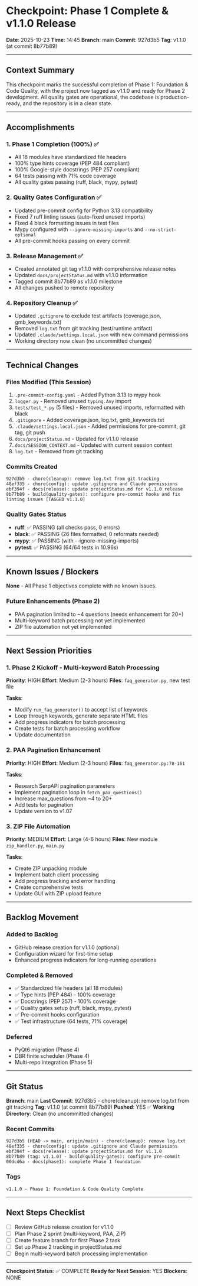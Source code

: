 # Checkpoint: Phase 1 Complete & v1.1.0 Release

**Date**: 2025-10-23
**Time**: 14:45
**Branch**: main
**Commit**: 927d3b5
**Tag**: v1.1.0 (at commit 8b77b89)

---

## Context Summary

This checkpoint marks the successful completion of Phase 1: Foundation & Code Quality, with the project now tagged as v1.1.0 and ready for Phase 2 development. All quality gates are operational, the codebase is production-ready, and the repository is in a clean state.

---

## Accomplishments

### 1. Phase 1 Completion (100%) ✅
- All 18 modules have standardized file headers
- 100% type hints coverage (PEP 484 compliant)
- 100% Google-style docstrings (PEP 257 compliant)
- 64 tests passing with 71% code coverage
- All quality gates passing (ruff, black, mypy, pytest)

### 2. Quality Gates Configuration ✅
- Updated pre-commit config for Python 3.13 compatibility
- Fixed 7 ruff linting issues (auto-fixed unused imports)
- Fixed 4 black formatting issues in test files
- Mypy configured with `--ignore-missing-imports` and `--no-strict-optional`
- All pre-commit hooks passing on every commit

### 3. Release Management ✅
- Created annotated git tag v1.1.0 with comprehensive release notes
- Updated `docs/projectStatus.md` with v1.1.0 information
- Tagged commit 8b77b89 as v1.1.0 milestone
- All changes pushed to remote repository

### 4. Repository Cleanup ✅
- Updated `.gitignore` to exclude test artifacts (coverage.json, gmb_keywords.txt)
- Removed `log.txt` from git tracking (test/runtime artifact)
- Updated `.claude/settings.local.json` with new command permissions
- Working directory now clean (no uncommitted changes)

---

## Technical Changes

### Files Modified (This Session)
1. `.pre-commit-config.yaml` - Added Python 3.13 to mypy hook
2. `logger.py` - Removed unused `typing.Any` import
3. `tests/test_*.py` (5 files) - Removed unused imports, reformatted with black
4. `.gitignore` - Added coverage.json, log.txt, gmb_keywords.txt
5. `.claude/settings.local.json` - Added permissions for pre-commit, git tag, git push
6. `docs/projectStatus.md` - Updated for v1.1.0 release
7. `docs/SESSION_CONTEXT.md` - Updated with current session context
8. `log.txt` - Removed from git tracking

### Commits Created
```
927d3b5 - chore(cleanup): remove log.txt from git tracking
48ef335 - chore(config): update .gitignore and Claude permissions
ebf394f - docs(release): update projectStatus.md for v1.1.0 release
8b77b89 - build(quality-gates): configure pre-commit hooks and fix linting issues [TAGGED v1.1.0]
```

### Quality Gates Status
- **ruff**: ✅ PASSING (all checks pass, 0 errors)
- **black**: ✅ PASSING (26 files formatted, 0 reformats needed)
- **mypy**: ✅ PASSING (with --ignore-missing-imports)
- **pytest**: ✅ PASSING (64/64 tests in 10.96s)

---

## Known Issues / Blockers

**None** - All Phase 1 objectives complete with no known issues.

### Future Enhancements (Phase 2)
- PAA pagination limited to ~4 questions (needs enhancement for 20+)
- Multi-keyword batch processing not yet implemented
- ZIP file automation not yet implemented

---

## Next Session Priorities

### 1. Phase 2 Kickoff - Multi-keyword Batch Processing
**Priority**: HIGH
**Effort**: Medium (2-3 hours)
**Files**: `faq_generator.py`, new test file

**Tasks**:
- Modify `run_faq_generator()` to accept list of keywords
- Loop through keywords, generate separate HTML files
- Add progress indicators for batch processing
- Create tests for batch processing workflow
- Update documentation

### 2. PAA Pagination Enhancement
**Priority**: HIGH
**Effort**: Medium (2-3 hours)
**Files**: `faq_generator.py:78-161`

**Tasks**:
- Research SerpAPI pagination parameters
- Implement pagination loop in `fetch_paa_questions()`
- Increase max_questions from ~4 to 20+
- Add tests for pagination
- Update version to v1.07

### 3. ZIP File Automation
**Priority**: MEDIUM
**Effort**: Large (4-6 hours)
**Files**: New module `zip_handler.py`, `main.py`

**Tasks**:
- Create ZIP unpacking module
- Implement batch client processing
- Add progress tracking and error handling
- Create comprehensive tests
- Update GUI with ZIP upload feature

---

## Backlog Movement

### Added to Backlog
- GitHub release creation for v1.1.0 (optional)
- Configuration wizard for first-time setup
- Enhanced progress indicators for long-running operations

### Completed & Removed
- ✅ Standardized file headers (all 18 modules)
- ✅ Type hints (PEP 484) - 100% coverage
- ✅ Docstrings (PEP 257) - 100% coverage
- ✅ Quality gates setup (ruff, black, mypy, pytest)
- ✅ Pre-commit hooks configuration
- ✅ Test infrastructure (64 tests, 71% coverage)

### Deferred
- PyQt6 migration (Phase 4)
- DBR finite scheduler (Phase 4)
- Multi-repo integration (Phase 5)

---

## Git Status

**Branch**: main
**Last Commit**: 927d3b5 - chore(cleanup): remove log.txt from git tracking
**Tag**: v1.1.0 (at commit 8b77b89)
**Pushed**: YES ✅
**Working Directory**: Clean (no uncommitted changes)

### Recent Commits
```
927d3b5 (HEAD -> main, origin/main) - chore(cleanup): remove log.txt
48ef335 - chore(config): update .gitignore and Claude permissions
ebf394f - docs(release): update projectStatus.md for v1.1.0
8b77b89 (tag: v1.1.0) - build(quality-gates): configure pre-commit
00dcd6a - docs(phase1): complete Phase 1 foundation
```

### Tags
```
v1.1.0 - Phase 1: Foundation & Code Quality Complete
```

---

## Next Steps Checklist

- [ ] Review GitHub release creation for v1.1.0
- [ ] Plan Phase 2 sprint (multi-keyword, PAA, ZIP)
- [ ] Create feature branch for first Phase 2 task
- [ ] Set up Phase 2 tracking in projectStatus.md
- [ ] Begin multi-keyword batch processing implementation

---

**Checkpoint Status**: ✅ COMPLETE
**Ready for Next Session**: YES
**Blockers**: NONE
